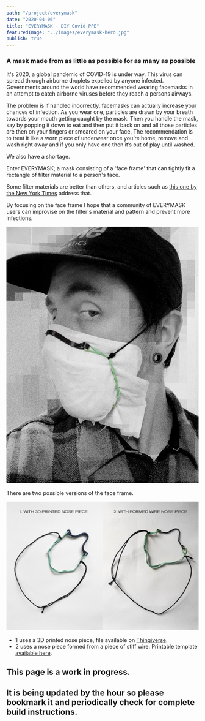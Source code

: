 ```yaml
---
path: "/project/everymask"
date: "2020-04-06"
title: "EVERYMASK - DIY Covid PPE"
featuredImage: "../images/everymask-hero.jpg"
publish: true
---
```


### A mask made from as little as possible for as many as possible

It's 2020, a global pandemic of COVID-19 is under way. This virus can spread through airborne droplets expelled by anyone infected. 
Governments around the world have recommended wearing facemasks in an attempt to catch airborne viruses before they reach a persons airways.

The problem is if handled incorrectly, facemasks can actually increase your chances of infection. As you wear one, particles are drawn by your breath towards your mouth getting caught by the mask. Then you handle the mask, say by popping it down to eat and then put it back on and all those particles are then on your fingers or smeared on your face.
The recommendation is to treat it like a worn piece of underwear once you’re home, remove and wash right away and if you only have one then it’s out of play until washed.

We also have a shortage.

Enter EVERYMASK; a mask consisting of a 'face frame' that can tightly fit a rectangle of filter material to a person's face.

Some filter materials are better than others, and articles such as <a href="https://www.nytimes.com/article/coronavirus-homemade-mask-material-DIY-face-mask-ppe.html" target="_blank">this one by the New York Times</a> address that.

By focusing on the face frame I hope that a community of EVERYMASK users can improvise on the filter's material and pattern and prevent more infections.


![EVERYMASK](../images/everymask-hero.jpg "EVERYMASK")


There are two possible versions of the face frame.

![EVERYMASK Face Frame](../images/everymask-face-frames.jpg "EVERYMASK Face Frame")

- 1 uses a 3D printed nose piece, file available on <a href="https://www.thingiverse.com/thing:4266151" target="_blank">Thingiverse</a>.
- 2 uses a nose piece formed from a piece of stiff wire. Printable template <a href="https://drive.google.com/file/d/17aeMhx-E7hsK5P1fRn87Dsu_-CW0uVBk/view?usp=sharing" target="_blank">available here</a>.

## This page is a work in progress.
## It is being updated by the hour so please bookmark it and periodically check for complete build instructions.

